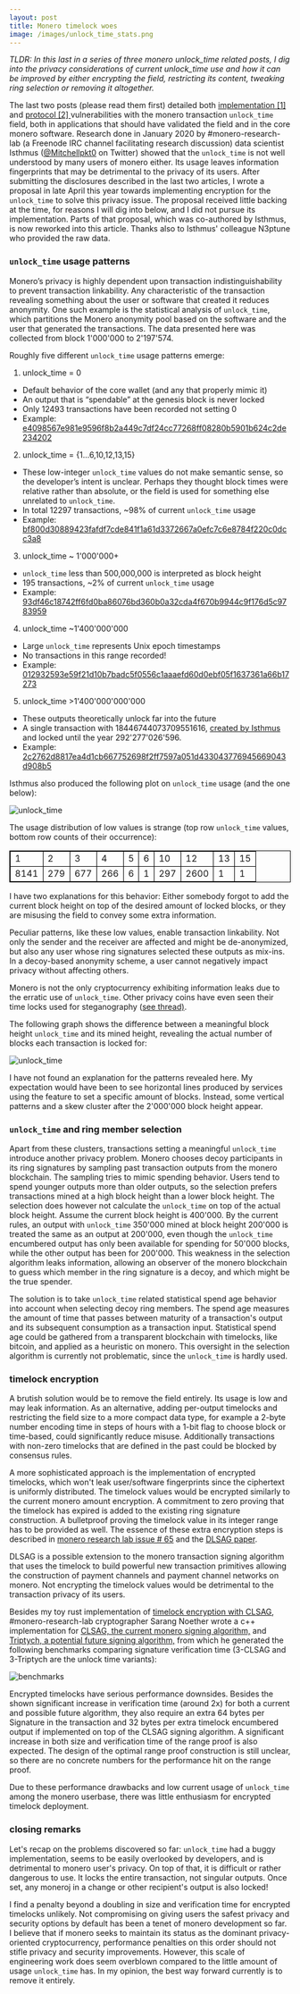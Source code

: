 ```yaml
---
layout: post
title: Monero timelock woes
image: /images/unlock_time_stats.png
---
```


*TLDR: In this last in a series of three monero unlock_time related posts, I dig
into the privacy considerations of current unlock_time use and how it can be
improved by either encrypting the field, restricting its content, tweaking
ring selection or removing it altogether.*

The last two posts (please read them first) detailed both [implementation [1]
](../Wallet-Timelock) and [protocol [2] ](../Monero-Unlock-Time-Vulns)
vulnerabilities with the monero transaction `unlock_time` field, both in
applications that should have validated the field and in the core monero
software. Research done in January 2020 by #monero-research-lab (a Freenode IRC
channel facilitating research discussion) data scientist Isthmus
([@Mitchellpkt0](https://twitter.com/Mitchellpkt0) on Twitter) showed that the
`unlock_time` is not well understood by many users of monero either. Its usage
leaves information fingerprints that may be detrimental to the privacy of its
users. After submitting the disclosures described in the last two articles, I
wrote a proposal in late April this year towards implementing encryption for
the `unlock_time` to solve this privacy issue. The proposal received little
backing at the time, for reasons I will dig into below, and I did not pursue
its implementation. Parts of that proposal, which was co-authored by Isthmus,
is now reworked into this article. Thanks also to Isthmus' colleague N3ptune
who provided the raw data.

### `unlock_time` usage patterns

Monero’s privacy is highly dependent upon transaction indistinguishability to
prevent transaction linkability. Any characteristic of the transaction
revealing something about the user or software that created it reduces
anonymity. One such example is the statistical analysis of `unlock_time`, which
partitions the Monero anonymity pool based on the software and the user that
generated the transactions. The data presented here was collected from block
1'000'000 to 2'197'574.

Roughly five different `unlock_time` usage patterns emerge:

1. unlock_time = 0
* Default behavior of the core wallet (and any that properly mimic it)
* An output that is “spendable” at the genesis block is never locked
* Only 12493 transactions have been recorded not setting 0
* Example:
  [e4098567e981e9596f8b2a449c7df24cc77268ff08280b5901b624c2de234202](https://localmonero.co/blocks/search/e4098567e981e9596f8b2a449c7df24cc77268ff08280b5901b624c2de234202)
2. unlock_time = {1...6,10,12,13,15}
* These low-integer `unlock_time` values do not make semantic sense, so the developer’s intent is unclear. Perhaps they thought block times were relative rather than absolute, or the field is used for something else unrelated to `unlock_time`.
* In total 12297 transactions, ~98% of current `unlock_time` usage
* Example: [bf800d30889423fafdf7cde841f1a61d3372667a0efc7c6e8784f220c0dcc3a8](https://localmonero.co/blocks/search/bf800d30889423fafdf7cde841f1a61d3372667a0efc7c6e8784f220c0dcc3a8)
3. unlock_time ~ 1'000'000+
*  `unlock_time` less than 500,000,000 is interpreted as block height
* 195 transactions, ~2% of current `unlock_time` usage
* Example:
  [93df46c18742ff6fd0ba86076bd360b0a32cda4f670b9944c9f176d5c9783959](https://localmonero.co/blocks/search/93df46c18742ff6fd0ba86076bd360b0a32cda4f670b9944c9f176d5c9783959)
4. unlock_time ~1'400'000'000
* Large `unlock_time` represents Unix epoch timestamps
* No transactions in this range recorded!
* Example:
  [012932593e59f21d10b7badc5f0556c1aaaefd60d0ebf05f1637361a66b17273](https://localmonero.co/blocks/search/012932593e59f21d10b7badc5f0556c1aaaefd60d0ebf05f1637361a66b17273)
5. unlock_time >1'400'000'000'000
* These outputs theoretically unlock far into the future
* A single transaction with 18446744073709551616, [created by Isthmus](https://twitter.com/Mitchellpkt0/status/1251621277179146240) and locked until the year 292'277'026'596.
* Example:
  [2c2762d8817ea4d1cb667752698f2ff7597a051d433043776945669043d908b5](https://localmonero.co/blocks/search/2c2762d8817ea4d1cb667752698f2ff7597a051d433043776945669043d908b5)

Isthmus also produced the following plot on `unlock_time` usage (and the one
below):

![unlock_time](/images/unlock_time_stats.png "unlock_time dot graph")

The usage distribution of low values is strange (top row `unlock_time`
values, bottom row counts of their occurrence):

<style>
table, th, td {
  border: 1px solid black;
  table-layout: fixed;
}
</style>

<table style="width:100%">
  <tr>
    <td>1</td>
    <td>2</td>
    <td>3</td>
    <td>4</td>
    <td>5</td>
    <td>6</td>
    <td>10</td>
    <td>12</td>
    <td>13</td>
    <td>15</td>
  </tr>
  <tr>
    <td>8141</td>
    <td>279</td>
    <td>677</td>
    <td>266</td>
    <td>6</td>
    <td>1</td>
    <td>297</td>
    <td>2600</td>
    <td>1</td>
    <td>1</td>
  </tr>
</table>

I have two explanations for this behavior: Either somebody forgot to add the
current block height on top of the desired amount of locked blocks, or they are
misusing the field to convey some extra information.

Peculiar patterns, like these low values, enable transaction linkability. Not
only the sender and the receiver are affected and might be de-anonymized, but
also any user whose ring signatures selected these outputs as mix-ins. In a
decoy-based anonymity scheme, a user cannot negatively impact privacy without
affecting others.

Monero is not the only cryptocurrency exhibiting information leaks due to the
erratic use of `unlock_time`. Other privacy coins have even seen their time
locks used for steganography ([see
thread)](https://twitter.com/f2pool_official/status/1246154346481381378).

The following graph shows the difference between a meaningful block height
`unlock_time` and its mined height, revealing the actual number of blocks each
transaction is locked for:

![unlock_time](/images/diff_height_lock.png "unlock_time difference from block height")

I have not found an explanation for the patterns revealed here. My expectation
would have been to see horizontal lines produced by services using the feature
to set a specific amount of blocks. Instead, some vertical patterns and a skew
cluster after the 2'000'000 block height appear.

### `unlock_time` and ring member selection

Apart from these clusters, transactions setting a meaningful `unlock_time`
introduce another privacy problem. Monero chooses decoy participants in its
ring signatures by sampling past transaction outputs from the monero
blockchain. The sampling tries to mimic spending behavior. Users tend to spend
younger outputs more than older outputs, so the selection prefers transactions
mined at a high block height than a lower block height. The selection does
however not calculate the `unlock_time` on top of the actual block height.
Assume the current block height is 400'000.  By the current rules, an output
with `unlock_time` 350'000 mined at block height 200'000 is treated the same as
an output at 200'000, even though the `unlock_time` encumbered output has only
been available for spending for 50'000 blocks, while the other output has been
for 200'000. This weakness in the selection algorithm leaks information,
allowing an observer of the monero blockchain to guess which member in the ring
signature is a decoy, and which might be the true spender.

The solution is to take `unlock_time` related statistical spend age
behavior into account when selecting decoy ring members. The spend age measures
the amount of time that passes between maturity of a transaction's output and
its subsequent consumption as a transaction input.  Statistical spend age could
be gathered from a transparent blockchain with timelocks, like bitcoin, and
applied as a heuristic on monero. This oversight in the selection algorithm is
currently not problematic, since the `unlock_time` is hardly used.

### timelock encryption

A brutish solution would be to remove the field entirely. Its usage is low and
may leak information. As an alternative, adding per-output timelocks and
restricting the field size to a more compact data type, for example a 2-byte
number encoding time in steps of hours with a 1-bit flag to choose block or
time-based, could significantly reduce misuse. Additionally transactions with
non-zero timelocks that are defined in the past could be blocked by consensus
rules.

A more sophisticated approach is the implementation of encrypted timelocks,
which won't leak user/software fingerprints since the ciphertext is uniformly
distributed. The timelock values would be encrypted similarly to the current
monero amount encryption. A commitment to zero proving that the timelock has
expired is added to the existing ring signature construction. A bulletproof
proving the timelock value in its integer range has to be provided as well.
The essence of these extra encryption steps is described in [monero research
lab issue # 65](https://github.com/monero-project/research-lab/issues/65) and
the [DLSAG paper](https://eprint.iacr.org/2019/595.pdf). 

DLSAG is a possible extension to the monero transaction signing algorithm that
uses the timelock to build powerful new transaction primitives allowing the
construction of payment channels and payment channel networks on monero. Not
encrypting the timelock values would be detrimental to the transaction
privacy of its users.

Besides my toy rust implementation of [timelock encryption with
CLSAG](https://github.com/TheCharlatan/rs-xmr-cryp/blob/master/timelock/src/main.rs),
\#monero-research-lab cryptographer Sarang Noether wrote a c++ implementation
for [CLSAG, the current monero signing
algorithm,](https://github.com/SarangNoether/monero/tree/3-clsag-update) and
[Triptych, a potential future signing
algorithm,](https://github.com/SarangNoether/monero/tree/3-triptych) from which
he generated the following benchmarks comparing signature verification time
(3-CLSAG and 3-Triptych are the unlock time variants):

![benchmarks](/images/encrypted_locktime_benchmarks.png "encrypted
`unlock_time` benchmarks")

Encrypted timelocks have serious performance downsides. Besides the shown
significant increase in verification time (around 2x) for both a current and
possible future algorithm, they also require an extra 64 bytes per Signature in
the transaction and 32 bytes per extra timelock encumbered output if
implemented on top of the CLSAG signing algorithm. A significant increase in
both size and verification time of the range proof is also expected. The design
of the optimal range proof construction is still unclear, so there are no
concrete numbers for the performance hit on the range proof.

Due to these performance drawbacks and low current usage of `unlock_time` among
the monero userbase, there was little enthusiasm for encrypted timelock
deployment.

### closing remarks

Let's recap on the problems discovered so far: `unlock_time` had a buggy
implementation, seems to be easily overlooked by developers, and is detrimental
to monero user's privacy. On top of that, it is difficult or rather dangerous
to use. It locks the entire transaction, not singular outputs. Once set, any
moneroj in a change or other recipient's output is also locked!

I find a penalty beyond a doubling in size and verification time for encrypted
timelocks unlikely. Not compromising on giving users the safest privacy and
security options by default has been a tenet of monero development so far. I
believe that if monero seeks to maintain its status as the dominant
privacy-oriented cryptocurrency, performance penalties on this order should not
stifle privacy and security improvements. However, this scale of engineering
work does seem overblown compared to the little amount of usage `unlock_time`
has. In my opinion, the best way forward currently is to remove it entirely.

